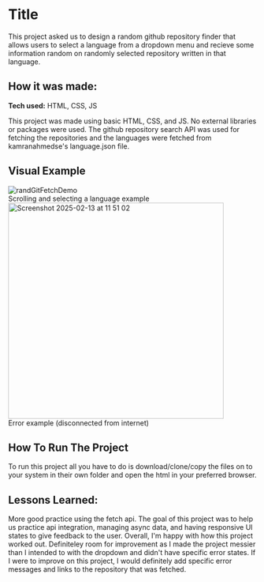 # Title

This project asked us to design a random github repository finder that allows users to select a language from a dropdown menu and recieve some information 
random on randomly selected repository written in that language.

## How it was made:

**Tech used:** HTML, CSS, JS

This project was made using basic HTML, CSS, and JS. No external libraries or packages were used. The github repository search API was used for fetching
the repositories and the languages were fetched from kamranahmedse's language.json file.

## Visual Example

![randGitFetchDemo](https://github.com/user-attachments/assets/6fc936f9-92ec-4758-8fab-b94eaca26637)
<br> Scrolling and selecting a language example <br>
<img width="437" alt="Screenshot 2025-02-13 at 11 51 02" src="https://github.com/user-attachments/assets/1b4c0ed6-bdc5-45f6-9cc8-093d3265d34a" />
<br> Error example (disconnected from internet) <br>

## How To Run The Project

To run this project all you have to do is download/clone/copy the files on to your system in their own folder and open the html in your preferred browser.

## Lessons Learned:

More good practice using the fetch api. The goal of this project was to help us practice api integration, managing async data, and having responsive UI 
states to give feedback to the user. Overall, I'm happy with how this project worked out. Definiteley room for improvement as I made the project messier than
I intended to with the dropdown and didn't have specific error states. If I were to improve on this project, I would definitely add specific error messages 
and links to the repository that was fetched.
